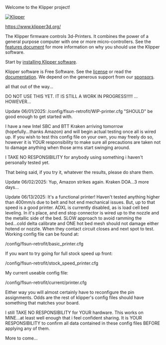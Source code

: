 Welcome to the Klipper project!

[![Klipper](docs/img/klipper-logo-small.png)](https://www.klipper3d.org/)

https://www.klipper3d.org/

The Klipper firmware controls 3d-Printers. It combines the power of a
general purpose computer with one or more micro-controllers. See the
[features document](https://www.klipper3d.org/Features.html) for more
information on why you should use the Klipper software.

Start by [installing Klipper software](https://www.klipper3d.org/Installation.html).

Klipper software is Free Software. See the [license](COPYING) or read
the [documentation](https://www.klipper3d.org/Overview.html). We
depend on the generous support from our
[sponsors](https://www.klipper3d.org/Sponsors.html).


all that out of the way...


DO NOT USE THIS YET.  IT IS STILL A WORK IN PROGRESS!!!!!
...
HOWEVER...

Update 06/01/2025:
/config/flsun-retrofit/WIP-printer.cfg "SHOULD" be good enough to get started with.  

I have a new Intel SBC and BTT Kraken arriving tomorrow (hopefully...thanks Amazon) and 
will begin actual testing once all is wired up.  If you wish to test this config file on 
your own, you may freely do so, however it is YOUR responsibility to make sure all 
precautions are taken not to damage anything when those arms start swinging around.  

I TAKE NO RESPONSIBILITY for anybody using something i haven't personally tested yet.  

That being said, if you try it, whatever the results, please do share them.

Update 06/02/2025:
Yup, Amazon strikes again.  Kraken DOA...3 more days...

Update 06/13/2025:
It's a functional printer!  Haven't tested anything higher than 400mm/s due to belt and hot end mechanical issues.
But, up to that speed is a good printer.  ADXL is currently disabled, as is load cell bed leveling.  In it's place, and end stop connector is wired up to 
the nozzle and the metallic side of the bed.  SLOW approach to avoid ramming the bed...cold delta calibrate and ONE hot bed mesh should not damage either hotend or nozzle.
When they contact circuit closes and next spot to test.  Working config file can be found at:
 
/config/flsun-retrofit/basic_printer.cfg

If you want to try going for full stock speed up front:
 
/config/flsun-retrofit/stock_speed_printer.cfg

My current useable config file:

/config/flsun-retrofit/current/printer.cfg

Either way you will almost certainly have to reconfigure the pin assignments.  Odds are the rest of klipper's config files should have something that matches your board.

I still TAKE NO RESPONSIBILITY for YOUR hardware.  This works on MINE...at least well enough that i feel confident sharing.  It is YOUR RESPONSIBILITY to confirm all data contained
in these config files BEFORE applying any of them.

More to come...
